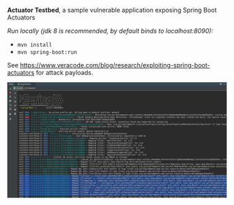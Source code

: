 **Actuator Testbed**, a sample vulnerable application exposing Spring Boot Actuators

*Run locally (jdk 8 is recommended, by default binds to localhost:8090):*  
* `mvn install`
* `mvn spring-boot:run`

See https://www.veracode.com/blog/research/exploiting-spring-boot-actuators for attack payloads.

![screenshot](./screen.png)